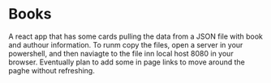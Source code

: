 # Books
A react app that has some cards pulling the data from a JSON file with book and authour information. To runm copy the files, open a server in your powershell, and then naviagte to the file inn local host 8080 in your browser.
Eventually plan to add some in page links to move around the paghe without refreshing. 
